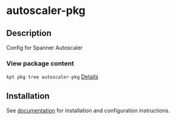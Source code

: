 # autoscaler-pkg

## Description

Config for Spanner Autoscaler

### View package content

`kpt pkg tree autoscaler-pkg`
[Details](https://kpt.dev/reference/cli/pkg/tree/)

## Installation

See [documentation][docs] for installation and configuration instructions.

[docs]: ../../../terraform/gke/README.md
